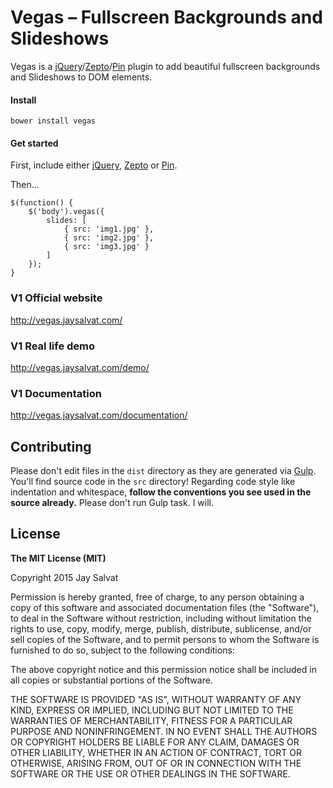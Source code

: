 Vegas – Fullscreen Backgrounds and Slideshows
=============================================

Vegas is a [jQuery](http://jquery.com)/[Zepto](http://zeptojs.com)/[Pin](http://pin.jaysalvat.com) plugin 
to add beautiful fullscreen backgrounds and Slideshows to DOM elements.

#### Install

    bower install vegas

#### Get started

First, include either [jQuery](http://jquery.com), [Zepto](http://zeptojs.com) or [Pin](http://pin.jaysalvat.com).

Then...

    $(function() {
	    $('body').vegas({
            slides: [
                { src: 'img1.jpg' },
                { src: 'img2.jpg' },
                { src: 'img3.jpg' }
            ]
        });
	}

### V1 Official website
http://vegas.jaysalvat.com/

### V1 Real life demo
http://vegas.jaysalvat.com/demo/

### V1 Documentation
http://vegas.jaysalvat.com/documentation/

Contributing
------------

Please don't edit files in the `dist` directory as they are generated via [Gulp](http://gulpjs.com). 
You'll find source code in the `src` directory!
Regarding code style like indentation and whitespace, **follow the conventions you see used in the source already.**
Please don't run Gulp task. I will.

License
-------

**The MIT License (MIT)**

Copyright 2015 Jay Salvat

Permission is hereby granted, free of charge, to any person obtaining a copy
of this software and associated documentation files (the "Software"), to deal
in the Software without restriction, including without limitation the rights
to use, copy, modify, merge, publish, distribute, sublicense, and/or sell
copies of the Software, and to permit persons to whom the Software is
furnished to do so, subject to the following conditions:

The above copyright notice and this permission notice shall be included in
all copies or substantial portions of the Software.

THE SOFTWARE IS PROVIDED "AS IS", WITHOUT WARRANTY OF ANY KIND, EXPRESS OR
IMPLIED, INCLUDING BUT NOT LIMITED TO THE WARRANTIES OF MERCHANTABILITY,
FITNESS FOR A PARTICULAR PURPOSE AND NONINFRINGEMENT. IN NO EVENT SHALL THE
AUTHORS OR COPYRIGHT HOLDERS BE LIABLE FOR ANY CLAIM, DAMAGES OR OTHER
LIABILITY, WHETHER IN AN ACTION OF CONTRACT, TORT OR OTHERWISE, ARISING FROM,
OUT OF OR IN CONNECTION WITH THE SOFTWARE OR THE USE OR OTHER DEALINGS IN
THE SOFTWARE.
